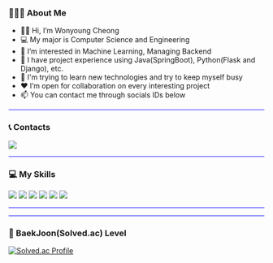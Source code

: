 ### 🙋🏻‍♀ About Me
- 👋🏻 Hi, I’m Wonyoung Cheong <br/> 
- 💻 My major is Computer Science and Engineering<br>
- 👀 I’m interested in Machine Learning, Managing Backend<br/>
- 🔧 I have project experience using Java(SpringBoot), Python(Flask and Django), etc.
- 🌱 I'm trying to learn new technologies and try to keep myself busy<br/>
- ❤ I’m open for collaboration on every interesting project <br/>
- 📫 You can contact me through socials IDs below <br/>

<hr style="height:2px;border-width:1;border-radius: 5px;color:gray;background-color:#8080ff">

### 📞 Contacts
<p>
  <a href="mailto:wjddnjsdud0601@gmail.com" target="_blank"><img src="https://img.shields.io/badge/wjddnjsdud0601@gmail.com-EA4335?style=flat-square&logo=Gmail&logoColor=white"/></a>
</p>

<hr style="height:2px;border-width:1;border-radius: 5px;color:gray;background-color:#8080ff">

### 💻 My Skills
<p>
    <img src="https://img.shields.io/badge/python-6DB33F?style=for-the-badge&logo=python&logoColor=white"> 
    <img src="https://img.shields.io/badge/java-FCC624?style=for-the-badge&logo=java&logoColor=black">
    <img src="https://img.shields.io/badge/spring-6DB33F?style=for-the-badge&logo=spring&logoColor=white">
    <img src="https://img.shields.io/badge/django-092E20?style=for-the-badge&logo=django&logoColor=white">
    <img src="https://img.shields.io/badge/flask-000000?style=for-the-badge&logo=flask&logoColor=white">
    <img src="https://img.shields.io/badge/mysql-4479A1?style=for-the-badge&logo=mysql&logoColor=white">
</p>

<hr style="height:2px;border-width:1;border-radius: 5px;color:gray;background-color:#8080ff">

<hr style="height:2px;border-width:1;border-radius: 5px;color:gray;background-color:#8080ff">

### 🥇 BaekJoon(Solved.ac) Level
[![Solved.ac Profile](http://mazassumnida.wtf/api/v2/generate_badge?boj=kaka491)](https://solved.ac/profile/kaka491)
